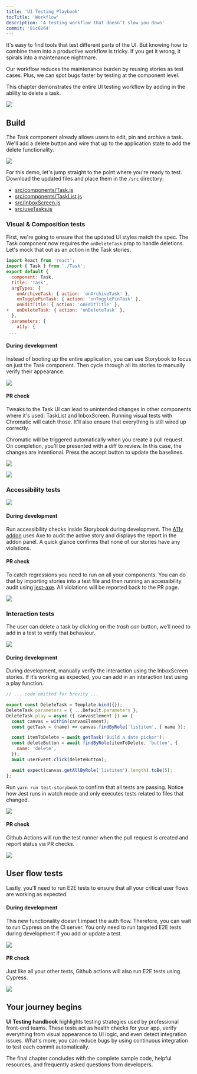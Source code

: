 ```yaml
---
title: 'UI Testing Playbook'
tocTitle: 'Workflow'
description: 'A testing workflow that doesn’t slow you down'
commit: '81c0264'
---
```


It's easy to find tools that test different parts of the UI. But knowing how to combine them into a productive workflow is tricky. If you get it wrong, it spirals into a maintenance nightmare.

Our workflow reduces the maintenance burden by reusing stories as test cases. Plus, we can spot bugs faster by testing at the component level.

This chapter demonstrates the entire UI testing workflow by adding in the ability to delete a task.

![](/ui-testing-handbook/workflow-ui-testing.png)

## Build

The Task component already allows users to edit, pin and archive a task. We'll add a delete button and wire that up to the application state to add the delete functionality.

![](/ui-testing-handbook/add-delete-button.png)

For this demo, let's jump straight to the point where you're ready to test. Download the updated files and place them in the `/src` directory:

- [src/components/Task.js](https://raw.githubusercontent.com/chromaui/ui-testing-guide-code/81c0264/src/components/Task.js)
- [src/components/TaskList.js](https://raw.githubusercontent.com/chromaui/ui-testing-guide-code/81c0264/src/components/TaskList.js)
- [src/InboxScreen.js](https://raw.githubusercontent.com/chromaui/ui-testing-guide-code/81c0264/src/InboxScreen.js)
- [src/useTasks.js](https://raw.githubusercontent.com/chromaui/ui-testing-guide-code/81c0264/src/useTasks.js)

### Visual & Composition tests

First, we're going to ensure that the updated UI styles match the spec. The Task component now requires the `onDeleteTask` prop to handle deletions. Let's mock that out as an action in the Task stories.

```diff:title=src/components/Task.stories.js
import React from 'react';
import { Task } from './Task';
export default {
  component: Task,
  title: 'Task',
  argTypes: {
    onArchiveTask: { action: 'onArchiveTask' },
    onTogglePinTask: { action: 'onTogglePinTask' },
    onEditTitle: { action: 'onEditTitle' },
+   onDeleteTask: { action: 'onDeleteTask' },
  },
  parameters: {
    a11y: {
 ...
```

#### During development

Instead of booting up the entire application, you can use Storybook to focus on just the Task component. Then cycle through all its stories to manually verify their appearance.

![](/ui-testing-handbook/task-stories.gif)

#### PR check

Tweaks to the Task UI can lead to unintended changes in other components where it's used: TaskList and InboxScreen. Running visual tests with Chromatic will catch those. It'll also ensure that everything is still wired up correctly.

Chromatic will be triggered automatically when you create a pull request. On completion, you'll be presented with a diff to review. In this case, the changes are intentional. Press the accept button to update the baselines.

![](/ui-testing-handbook/workflow-visual-tests.png)

![](/ui-testing-handbook/workflow-visual-diff.png)

### Accessibility tests

![](/ui-testing-handbook/task-a11y.gif)

#### During development

Run accessibility checks inside Storybook during development. The [A11y addon](https://storybook.js.org/addons/@storybook/addon-a11y) uses Axe to audit the active story and displays the report in the addon panel. A quick glance confirms that none of our stories have any violations.

#### PR check

To catch regressions you need to run on all your components. You can do that by importing stories into a test file and then running an accessibility audit using [jest-axe](https://github.com/twilio-labs/paste/blob/cd0ddad508e41cb9982a693a5160f1b7866f4e2a/packages/paste-core/components/checkbox/__tests__/checkboxdisclaimer.test.tsx#L40). All violations will be reported back to the PR page.

![](/ui-testing-handbook/ci-a11y.png)

### Interaction tests

The user can delete a task by clicking on the _trash can_ button, we’ll need to add in a test to verify that behaviour.

![](/ui-testing-handbook/manual-interaction.gif)

#### During development

During development, manually verify the interaction using the InboxScreen stories. If it’s working as expected, you can add in an interaction test using a play function.

```javascript:title=src/InboxScreen.stories.js
// ... code omitted for brevity ...

export const DeleteTask = Template.bind({});
DeleteTask.parameters = { ...Default.parameters };
DeleteTask.play = async ({ canvasElement }) => {
  const canvas = within(canvasElement);
  const getTask = (name) => canvas.findByRole('listitem', { name });

  const itemToDelete = await getTask('Build a date picker');
  const deleteButton = await findByRole(itemToDelete, 'button', {
    name: 'delete',
  });
  await userEvent.click(deleteButton);

  await expect(canvas.getAllByRole('listitem').length).toBe(5);
};
```

Run `yarn run test-storybook` to confirm that all tests are passing. Notice how Jest runs in watch mode and only executes tests related to files that changed.

![](/ui-testing-handbook/test-runner-delete.png)

#### PR check

Github Actions will run the test runner when the pull request is created and report status via PR checks.

![](/ui-testing-handbook/test-runner-ci.png)

## User flow tests

Lastly, you'll need to run E2E tests to ensure that all your critical user flows are working as expected.

#### During development

This new functionality doesn't impact the auth flow. Therefore, you can wait to run Cypress on the CI server. You only need to run targeted E2E tests during development if you add or update a test.

![](/ui-testing-handbook/auth-flow.png)

#### PR check

Just like all your other tests, Github actions will also run E2E tests using Cypress.

![](/ui-testing-handbook/user-flow-ci.png)

## Your journey begins

**UI Testing handbook** highlights testing strategies used by professional front-end teams. These tests act as health checks for your app, verify everything from visual appearance to UI logic, and even detect integration issues. What's more, you can reduce bugs by using continuous integration to test each commit automatically.

The final chapter concludes with the complete sample code, helpful resources, and frequently asked questions from developers.
